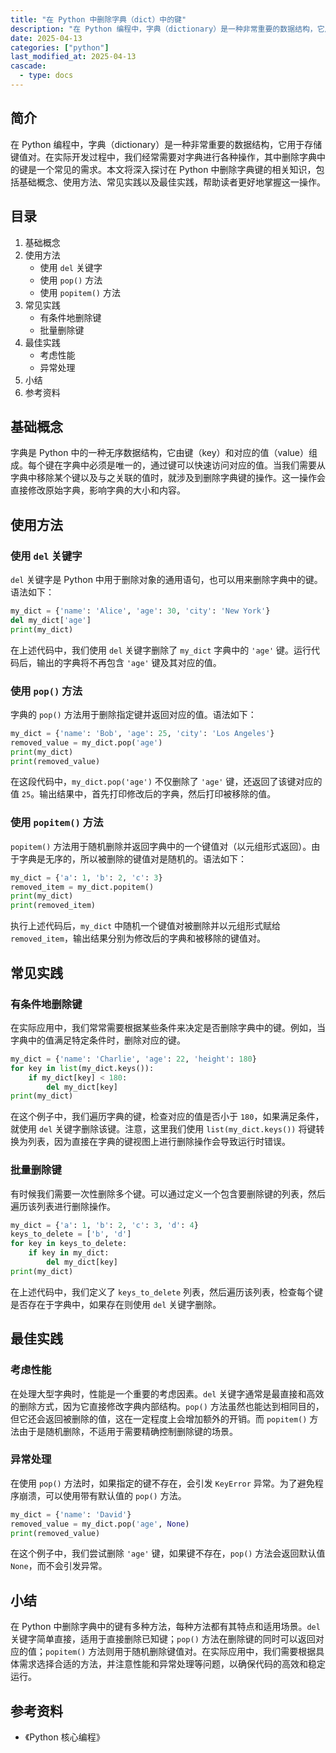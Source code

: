 ```yaml
---
title: "在 Python 中删除字典（dict）中的键"
description: "在 Python 编程中，字典（dictionary）是一种非常重要的数据结构，它用于存储键值对。在实际开发过程中，我们经常需要对字典进行各种操作，其中删除字典中的键是一个常见的需求。本文将深入探讨在 Python 中删除字典键的相关知识，包括基础概念、使用方法、常见实践以及最佳实践，帮助读者更好地掌握这一操作。"
date: 2025-04-13
categories: ["python"]
last_modified_at: 2025-04-13
cascade:
  - type: docs
---
```



## 简介
在 Python 编程中，字典（dictionary）是一种非常重要的数据结构，它用于存储键值对。在实际开发过程中，我们经常需要对字典进行各种操作，其中删除字典中的键是一个常见的需求。本文将深入探讨在 Python 中删除字典键的相关知识，包括基础概念、使用方法、常见实践以及最佳实践，帮助读者更好地掌握这一操作。

<!-- more -->
## 目录
1. 基础概念
2. 使用方法
    - 使用 `del` 关键字
    - 使用 `pop()` 方法
    - 使用 `popitem()` 方法
3. 常见实践
    - 有条件地删除键
    - 批量删除键
4. 最佳实践
    - 考虑性能
    - 异常处理
5. 小结
6. 参考资料

## 基础概念
字典是 Python 中的一种无序数据结构，它由键（key）和对应的值（value）组成。每个键在字典中必须是唯一的，通过键可以快速访问对应的值。当我们需要从字典中移除某个键以及与之关联的值时，就涉及到删除字典键的操作。这一操作会直接修改原始字典，影响字典的大小和内容。

## 使用方法

### 使用 `del` 关键字
`del` 关键字是 Python 中用于删除对象的通用语句，也可以用来删除字典中的键。语法如下：
```python
my_dict = {'name': 'Alice', 'age': 30, 'city': 'New York'}
del my_dict['age']
print(my_dict)
```
在上述代码中，我们使用 `del` 关键字删除了 `my_dict` 字典中的 `'age'` 键。运行代码后，输出的字典将不再包含 `'age'` 键及其对应的值。

### 使用 `pop()` 方法
字典的 `pop()` 方法用于删除指定键并返回对应的值。语法如下：
```python
my_dict = {'name': 'Bob', 'age': 25, 'city': 'Los Angeles'}
removed_value = my_dict.pop('age')
print(my_dict)
print(removed_value)
```
在这段代码中，`my_dict.pop('age')` 不仅删除了 `'age'` 键，还返回了该键对应的值 `25`。输出结果中，首先打印修改后的字典，然后打印被移除的值。

### 使用 `popitem()` 方法
`popitem()` 方法用于随机删除并返回字典中的一个键值对（以元组形式返回）。由于字典是无序的，所以被删除的键值对是随机的。语法如下：
```python
my_dict = {'a': 1, 'b': 2, 'c': 3}
removed_item = my_dict.popitem()
print(my_dict)
print(removed_item)
```
执行上述代码后，`my_dict` 中随机一个键值对被删除并以元组形式赋给 `removed_item`，输出结果分别为修改后的字典和被移除的键值对。

## 常见实践

### 有条件地删除键
在实际应用中，我们常常需要根据某些条件来决定是否删除字典中的键。例如，当字典中的值满足特定条件时，删除对应的键。
```python
my_dict = {'name': 'Charlie', 'age': 22, 'height': 180}
for key in list(my_dict.keys()):
    if my_dict[key] < 180:
        del my_dict[key]
print(my_dict)
```
在这个例子中，我们遍历字典的键，检查对应的值是否小于 `180`，如果满足条件，就使用 `del` 关键字删除该键。注意，这里我们使用 `list(my_dict.keys())` 将键转换为列表，因为直接在字典的键视图上进行删除操作会导致运行时错误。

### 批量删除键
有时候我们需要一次性删除多个键。可以通过定义一个包含要删除键的列表，然后遍历该列表进行删除操作。
```python
my_dict = {'a': 1, 'b': 2, 'c': 3, 'd': 4}
keys_to_delete = ['b', 'd']
for key in keys_to_delete:
    if key in my_dict:
        del my_dict[key]
print(my_dict)
```
在上述代码中，我们定义了 `keys_to_delete` 列表，然后遍历该列表，检查每个键是否存在于字典中，如果存在则使用 `del` 关键字删除。

## 最佳实践

### 考虑性能
在处理大型字典时，性能是一个重要的考虑因素。`del` 关键字通常是最直接和高效的删除方式，因为它直接修改字典内部结构。`pop()` 方法虽然也能达到相同目的，但它还会返回被删除的值，这在一定程度上会增加额外的开销。而 `popitem()` 方法由于是随机删除，不适用于需要精确控制删除键的场景。

### 异常处理
在使用 `pop()` 方法时，如果指定的键不存在，会引发 `KeyError` 异常。为了避免程序崩溃，可以使用带有默认值的 `pop()` 方法。
```python
my_dict = {'name': 'David'}
removed_value = my_dict.pop('age', None)
print(removed_value)
```
在这个例子中，我们尝试删除 `'age'` 键，如果键不存在，`pop()` 方法会返回默认值 `None`，而不会引发异常。

## 小结
在 Python 中删除字典中的键有多种方法，每种方法都有其特点和适用场景。`del` 关键字简单直接，适用于直接删除已知键；`pop()` 方法在删除键的同时可以返回对应的值；`popitem()` 方法则用于随机删除键值对。在实际应用中，我们需要根据具体需求选择合适的方法，并注意性能和异常处理等问题，以确保代码的高效和稳定运行。

## 参考资料
- 《Python 核心编程》